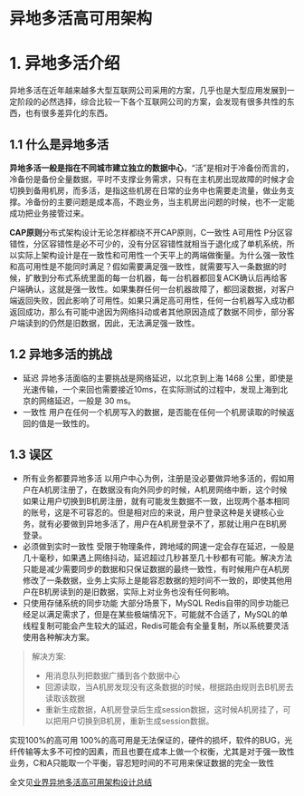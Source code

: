 # 异地多活高可用架构

# 1. 异地多活介绍

异地多活在近年越来越多大型互联网公司采用的方案，几乎也是大型应用发展到一定阶段的必然选择，综合比较一下各个互联网公司的方案，会发现有很多共性的东西，也有很多差异化的东西。

## 1.1 什么是异地多活

**异地多活一般是指在不同城市建立独立的数据中心**，“活”是相对于冷备份而言的，冷备份是备份全量数据，平时不支撑业务需求，只有在主机房出现故障的时候才会切换到备用机房，而多活，是指这些机房在日常的业务中也需要走流量，做业务支撑。冷备份的主要问题是成本高，不跑业务，当主机房出问题的时候，也不一定能成功把业务接管过来。

**CAP原则**分布式架构设计无论怎样都绕不开CAP原则，C一致性 A可用性 P分区容错性，分区容错性是必不可少的，没有分区容错性就相当于退化成了单机系统，所以实际上架构设计是在一致性和可用性一个天平上的两端做衡量。为什么强一致性和高可用性是不能同时满足？假如需要满足强一致性，就需要写入一条数据的时候，扩散到分布式系统里面的每一台机器，每一台机器都回复ACK确认后再给客户端确认，这就是强一致性。如果集群任何一台机器故障了，都回滚数据，对客户端返回失败，因此影响了可用性。如果只满足高可用性，任何一台机器写入成功都返回成功，那么有可能中途因为网络抖动或者其他原因造成了数据不同步，部分客户端读到的仍然是旧数据，因此，无法满足强一致性。

## 1.2 异地多活的挑战

- 延迟 异地多活面临的主要挑战是网络延迟，以北京到上海 1468 公里，即使是光速传输，一个来回也需要接近10ms，在实际测试的过程中，发现上海到北京的网络延迟，一般是 30 ms。
- 一致性 用户在任何一个机房写入的数据，是否能在任何一个机房读取的时候返回的值是一致性的。

## 1.3 误区

- 所有业务都要异地多活 以用户中心为例，注册是没必要做异地多活的，假如用户在A机房注册了，在数据没有向外同步的时候，A机房网络中断，这个时候如果让用户切换到B机房注册，就有可能发生数据不一致，出现两个基本相同的账号，这是不可容忍的。但是相对应的来说，用户登录这种是关键核心业务，就有必要做到异地多活了，用户在A机房登录不了，那就让用户在B机房登录。
- 必须做到实时一致性 受限于物理条件，跨地域的网速一定会存在延迟，一般是几十毫秒，如果遇上网络抖动，延迟超过几秒甚至几十秒都有可能。解决方法只能是减少需要同步的数据和只保证数据的最终一致性，有时候用户在A机房修改了一条数据，业务上实际上是能容忍数据的短时间不一致的，即使其他用户在B机房读到的是旧数据，实际上对业务也没有任何影响。
- 只使用存储系统的同步功能 大部分场景下，MySQL Redis自带的同步功能已经足以满足需求了，但是在某些极端情况下，可能就不合适了，MySQL的单线程复制可能会产生较大的延迟，Redis可能会有全量复制，所以系统要灵活使用各种解决方案。

> 解决方案:
>
> - 用消息队列把数据广播到各个数据中心
> - 回源读取，当A机房发现没有这条数据的时候，根据路由规则去B机房去读取该数据
> - 重新生成数据，A机房登录后生成session数据，这时候A机房挂了，可以把用户切换到B机房，重新生成session数据。

实现100%的高可用 100%的高可用是无法保证的，硬件的损坏，软件的BUG，光纤传输等太多不可控的因素，而且也要在成本上做一个权衡，尤其是对于强一致性业务，C和A只能取一个平衡，容忍短时间的不可用来保证数据的完全一致性

全文见[业界异地多活高可用架构设计总结](https://www.modb.pro/db/12798)